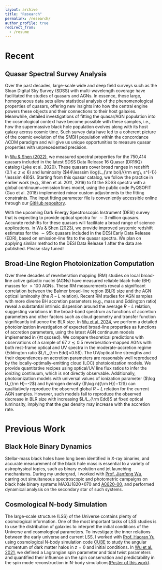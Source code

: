```yaml
---
layout: archive
title: "Research"
permalink: /research/
author_profile: true
redirect_from:
  - /resume
---
```



Recent
======

Quasar Spectral Survey Analysis
------
Over the past decades, large-scale wide and deep field surveys such as the Sloan Digital Sky Survey (SDSS) with multi-wavelength coverage have facilitated the studies of quasars and AGNs. In essence, these large, homogeneous data sets allow statistical analysis of the phenomenological properties of quasars, offering new insights into how the central engine powers these objects and their connections to their host galaxies. Meanwhile, detailed investigations of fitting the quasar/AGN population into the cosmological context have become possible with these samples, i.e., how the supermassive black hole population evolves along with its host galaxy across cosmic time. Such survey data have led to a coherent picture of the cosmic evolution of the SMBH population within the concordance $\Lambda$CDM paradigm and will give us unique opportunities to measure quasar properties with unprecedented precision.

In [Wu & Shen (2022)](https://iopscience.iop.org/article/10.3847/1538-4365/ac9ead), we measured spectral properties for the 750,414 quasars included in the latest SDSS Data Release 16 Quasar (DR16Q) catalog (Lyke et al. 2020). These quasars cover broad ranges in redshift ($0.1\lesssim z\lesssim 6$) and luminosity ($44\lesssim \log{L_{\rm bol}/{\rm erg\, s^{-1}} \lesssim 48}$). Starting from this quasar catalog, we follow the practice in earlier work (e.g., Shen et al. 2011, 2019) to fit the SDSS spectra with a global continuum+emission lines model, using the public code PyQSOFIT (Guo et al. 2018) implemented minor custom adjustments to the fitting constraints. The input fitting parameter file is conveniently accessible online through our [GitHub repository](https://github.com/QiaoyaWu/sdss4_dr16q_tutorial).

With the upcoming Dark Energy Spectroscopic Instrument (DESI) survey that is expecting to provide optical spectra for $\sim3$ million quasars. Accurate redshifts for these quasars will facilitate a broad range of science applications. In [Wu & Shen (2023)](https://iopscience.iop.org/article/10.3847/2515-5172/acf580), we provide improved systemic redshift estimates for the $\sim95$k quasars included in the DESI Early Data Release (EDR), based on emission-line fits to the quasar spectra. We plan on applying similar method to the DESI Data Release 1 after the data are published. Please stay tuned! 

Broad-Line Region Photoionization Computation
------
Over three decades of reverberation mapping (RM) studies on local broad-line active galactic nuclei (AGNs) have measured reliable black-hole (BH) masses for $> 100$ AGNs. These RM measurements reveal a significant correlation between the Balmer broad-line region (BLR) size and the AGN optical luminosity (the $R-L$ relation). 
Recent RM studies for AGN samples with more diverse BH accretion parameters (e.g., mass and Eddington ratio) reveal a substantial intrinsic dispersion around the average $R-L$ relation, suggesting variations in the broad-band spectrum as functions of accretion parameters and other factors such as cloud geometry and transfer function significantly influence the BLR size.
In [Wu et al. 2024](https://arxiv.org/abs/2407.01737), we perform a detailed photoionization investigation of expected broad-line properties as functions of accretion parameters, using the latest AGN continuum models implemented in {\tt qsosed}. We compare theoretical predictions with observations of a sample of 67 $z\lesssim0.5$ reverberation-mapped AGNs with both rest-frame optical and UV spectra in the moderate-accretion regime (Eddington ratio $L/L_{\rm Edd}<0.5$). The UV/optical line strengths and their dependences on accretion parameters are reasonably well reproduced by the locally-optimally-emitting cloud (LOC) photoionization models. We provide quantitative recipes using optical/UV line flux ratios to infer the ionizing continuum, which is not directly observable. Additionally, photoionization models with universal values of ionization parameter ($\log U_{\rm H}=-2$) and hydrogen density ($\log n({\rm H})=12$) can qualitatively reproduce the observed global $R-L$ relation for the current AGN samples. However, such models fail to reproduce the observed decrease in BLR size with increasing $L/L_{\rm Edd}$ at fixed optical luminosity, implying that the gas density may increase with the accretion rate.  

Previous Work
=====

Black Hole Binary Dynamics
------
Stellar-mass black holes have long been identified in X-ray binaries, and accurate measurement of the black hole mass is essential to a variety of astrophysical topics, such as binary evolution and jet launching mechanisms. During my undergrad, I worked with [Prof. Jianfeng Wu](https://astro.xmu.edu.cn/info/1036/1288.htm), carring out simultaneous spectroscopic and photometric campaigns on black hole binary systems MAXIJ1820+070 and [A0620-00](https://iopscience.iop.org/article/10.3847/1538-4357/ac4332), and performed dynamical analysis on the secondary star of such systems.

Cosmological N-body Simulation
------
The large-scale structure (LSS) of the Universe contains plenty of cosmological information. One of the most important tasks of LSS studies is to use the distribution of galaxies to interpret the initial conditions of the Universe and cosmological parameters. To investigate the inner relations between the early universe and current LSS, I worked with [Prof. Haoran Yu](https://astro.xmu.edu.cn/info/1036/1292.htm) using cosmological N-body simulation code [CUBE](https://ieeexplore.ieee.org/document/9139651) to study the angular momentum of dark matter halos in $z=0$ and initial conditions. In [Wu et al. 2021](https://journals.aps.org/prd/abstract/10.1103/PhysRevD.103.063522), we defined a Lagrangian spin parameter and tidal twist parameters and quantified their influence on the spin conservation and predictability in the spin mode reconstruction in N-body simulations([Poster of this work](http://qiaoyawu.github.io/files/QiaoyaWu_hangzhou_poster_show.pdf)).


